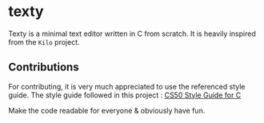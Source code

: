 # texty

Texty is a minimal text editor written in C from scratch. It is heavily inspired from the `Kilo` project.

## Contributions

For contributing, it is very much appreciated to use the referenced style guide. 
The style guide followed in this project : [CS50 Style Guide for C](https://cs50.readthedocs.io/style/c/)

Make the code readable for everyone & obviously have fun. 
